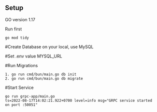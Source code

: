## Setup

GO version 1.17



Run first
```console
go mod tidy
```

#Create Database on your local, use MySQL 

#Set .env value MYSQL_URL 

#Run Migrations
```
1. go run cmd/bun/main.go db init
2. go run cmd/bun/main.go db migrate
```

#Start Service
```> make run-grpc
go run grpc-app/main.go
ts=2022-08-17T14:02:21.922+0700 level=info msg="GRPC service started on port :50051"
```
